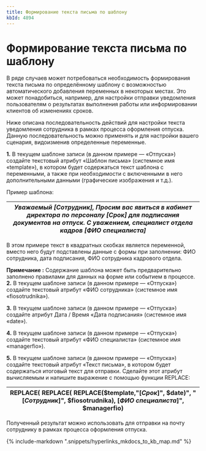 ```yaml
---
title: Формирование текста письма по шаблону
kbId: 4894
---
```


# Формирование текста письма по шаблону

В ряде случаев может потребоваться необходимость формирования текста письма по определённому шаблону с возможностью автоматического добавления переменных в некоторых местах. Это может понадобиться, например, для настройки отправки уведомления пользователям о результатах выполнения работы или информировании клиентов об изменениях сроков.

Ниже описана последовательность действий для настройки текста уведомления сотрудника в рамках процесса оформления отпуска. Данную последовательность можно применять и для настройки вашего сценария, видоизменив определенные переменные.

**1.** В текущем шаблоне записи (в данном примере — «Отпуска») создайте текстовый атрибут «Шаблон письма» (системное имя «template»), в котором будет содержаться текст шаблона с переменными, а также при необходимости с включенными в него дополнительными данными (графические изображения и т.д.).

Пример шаблона:

| *Уважаемый [Сотрудник],*  *Просим вас явиться в кабинет директора по персоналу [Срок] для подписания документов на отпуск.* *С уважением, специалист отдела кадров [ФИО специалиста]* |
| --- |

В этом примере текст в квадратных скобках является переменной, вместо него будут подставлены данные с формы при заполнении: ФИО сотрудника, дата подписания, ФИО сотрудника кадрового отдела.

**Примечание :** Содержание шаблона может быть предварительно заполнено правилами для данных на форме или событием в процессе.
**2.** В текущем шаблоне записи (в данном примере — «Отпуска») создайте текстовый атрибут «ФИО сотрудника» (системное имя «fiosotrudnika»).

**3.** В текущем шаблоне записи (в данном примере — «Отпуска») создайте атрибут Дата / Время «Дата подписания» (системное имя «date»).

**4.** В текущем шаблоне записи (в данном примере — «Отпуска») создайте текстовый атрибут «ФИО специалиста» (системное имя «managerfio»).

**5.** В текущем шаблоне записи (в данном примере — «Отпуска») создайте текстовый атрибут «Текст письма», в котором будет содержаться итоговый текст для отправки. Сделайте этот атрибут вычисляемым и напишите выражение с помощью функции REPLACE:

| REPLACE( REPLACE( REPLACE($template,"[*Срок*]", $date)", "[*Сотрудник*]", $fiosotrudnika), [*ФИО специалиста*]", $managerfio) |
| --- |

Полученный результат можно использовать для отправки на почту сотруднику в рамках процесса оформления отпуска.

{% include-markdown ".snippets/hyperlinks_mkdocs_to_kb_map.md" %}
